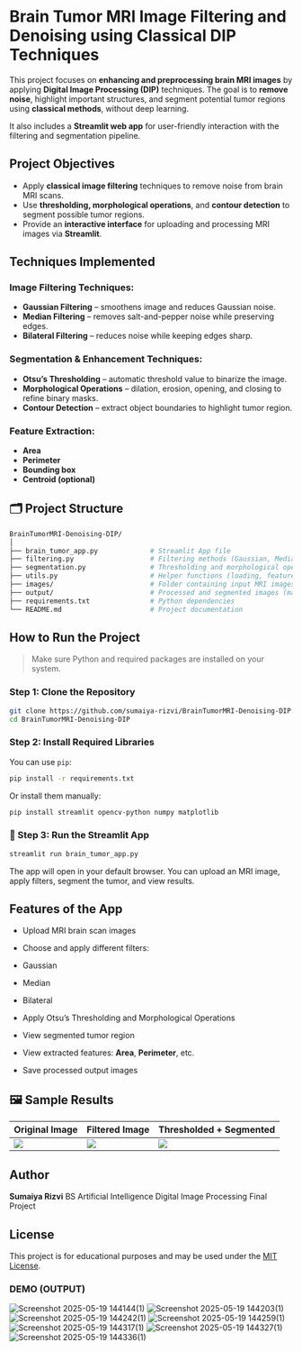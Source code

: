



#  Brain Tumor MRI Image Filtering and Denoising using Classical DIP Techniques

This project focuses on **enhancing and preprocessing brain MRI images** by applying **Digital Image Processing (DIP)** techniques. The goal is to **remove noise**, highlight important structures, and segment potential tumor regions using **classical methods**, without deep learning.

It also includes a **Streamlit web app** for user-friendly interaction with the filtering and segmentation pipeline.



## Project Objectives

* Apply **classical image filtering** techniques to remove noise from brain MRI scans.
* Use **thresholding, morphological operations**, and **contour detection** to segment possible tumor regions.
* Provide an **interactive interface** for uploading and processing MRI images via **Streamlit**.


##  Techniques Implemented

###  Image Filtering Techniques:

* **Gaussian Filtering** – smoothens image and reduces Gaussian noise.
* **Median Filtering** – removes salt-and-pepper noise while preserving edges.
* **Bilateral Filtering** – reduces noise while keeping edges sharp.

###  Segmentation & Enhancement Techniques:

* **Otsu’s Thresholding** – automatic threshold value to binarize the image.
* **Morphological Operations** – dilation, erosion, opening, and closing to refine binary masks.
* **Contour Detection** – extract object boundaries to highlight tumor region.

###  Feature Extraction:

* **Area**
* **Perimeter**
* **Bounding box**
* **Centroid (optional)**



## 🗂️ Project Structure

```bash
BrainTumorMRI-Denoising-DIP/
│
├── brain_tumor_app.py             # Streamlit App file
├── filtering.py                   # Filtering methods (Gaussian, Median, Bilateral)
├── segmentation.py                # Thresholding and morphological operations
├── utils.py                       # Helper functions (loading, feature extraction)
├── images/                        # Folder containing input MRI images
├── output/                        # Processed and segmented images (masks, overlays)
├── requirements.txt               # Python dependencies
└── README.md                      # Project documentation
```



##  How to Run the Project

>  Make sure Python and required packages are installed on your system.

###  Step 1: Clone the Repository

```bash
git clone https://github.com/sumaiya-rizvi/BrainTumorMRI-Denoising-DIP.git
cd BrainTumorMRI-Denoising-DIP
```

###  Step 2: Install Required Libraries

You can use `pip`:

```bash
pip install -r requirements.txt
```

Or install them manually:

```bash
pip install streamlit opencv-python numpy matplotlib
```

### 🧠 Step 3: Run the Streamlit App

```bash
streamlit run brain_tumor_app.py
```

The app will open in your default browser. You can upload an MRI image, apply filters, segment the tumor, and view results.


##  Features of the App

*  Upload MRI brain scan images
*  Choose and apply different filters:

  * Gaussian
  * Median
  * Bilateral
*  Apply Otsu’s Thresholding and Morphological Operations
*  View segmented tumor region
*  View extracted features: **Area**, **Perimeter**, etc.
*  Save processed output images



## 🖼 Sample Results

| Original Image          | Filtered Image            | Thresholded + Segmented    |
| ----------------------- | ------------------------- | -------------------------- |
| ![](images/sample1.png) | ![](output/filtered1.png) | ![](output/segmented1.png) |



##  Author

**Sumaiya Rizvi**
BS Artificial Intelligence
Digital Image Processing Final Project



##  License

This project is for educational purposes and may be used under the [MIT License](LICENSE).


### DEMO (OUTPUT)

![Screenshot 2025-05-19 144144(1)](https://github.com/user-attachments/assets/3a498637-d4e5-4770-b11c-86a693f60a25)
![Screenshot 2025-05-19 144203(1)](https://github.com/user-attachments/assets/74f568e8-89ae-4c97-ade1-d7f3ebb456e8)
![Screenshot 2025-05-19 144242(1)](https://github.com/user-attachments/assets/83bbd383-fb61-4a21-bbf6-78a5b7cc1194)
![Screenshot 2025-05-19 144259(1)](https://github.com/user-attachments/assets/eb02f896-783d-4760-8ae3-1820d6e046b7)
![Screenshot 2025-05-19 144317(1)](https://github.com/user-attachments/assets/e0ddc9fe-85f7-46d8-8013-21fafafe2dee)
![Screenshot 2025-05-19 144327(1)](https://github.com/user-attachments/assets/f7138cd2-8f5c-458e-9f2c-1fccfce9b6b3)
![Screenshot 2025-05-19 144336(1)](https://github.com/user-attachments/assets/9712822f-c189-45f6-ba48-8334779edfa7)















